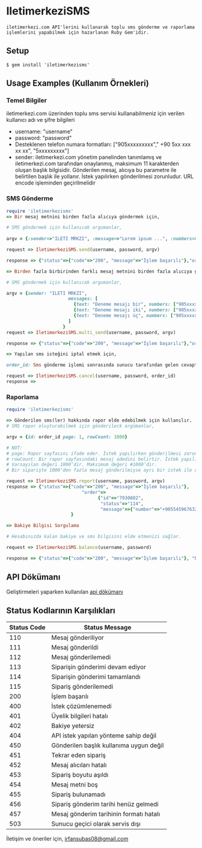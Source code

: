 # IletimerkeziSMS
	iletimerkezi.com API'lerini kullanarak toplu sms gönderme ve raporlama işlemlerini yapabilmek için hazarlanan Ruby Gem'idir.

## Setup

```
$ gem install 'iletimerkezisms'
```

## Usage Examples (Kullanım Örnekleri)

### Temel Bilgiler
iletimerkezi.com üzerinden toplu sms servisi kullanabilmeniz için verilen kullanıcı adı ve şifre bilgileri
- username: "username"
- password: "password"
- Desteklenen telefon numara formatları: ["905xxxxxxxxx"," +90 5xx xxx xx xx", "5xxxxxxxxx"]
- sender: iletimerkezi.com yönetim panelinden tanımlamış ve iletimerkezi.com tarafından onaylanmış, maksimum 11 karakterden oluşan başlık bilgisidir. Gönderilen mesaj, alıcıya bu parametre ile belirtilen başlık ile yollanır. İstek yapılırken gönderilmesi zorunludur. URL encode işleminden geçirilmelidir

### SMS Gönderme
``` ruby
require 'iletimerkezisms'
=> Bir mesaj metnini birden fazla alıcıya göndermek için,

# SMS göndermek için kullanıcak argumanlar,
 
argv = {:sender=>"ILETI MRKZI", :message=>"Lorem ipsum ...", :numbers=>["905xxxxxxxxx"," +90 5xx xxx xx xx", "5xxxxxxxxx"]}

request => IletimerkeziSMS.send(username, password, argv)

response => {"status"=>{"code"=>"200", "message"=>"İşlem başarılı"},"order"=>{"id"=>"order_id"}}

=> Birden fazla birbirinden farklı mesaj metnini birden fazla alıcıya göndermek için,

# SMS göndermek için kullanıcak argumanlar,

argv = {sender: "ILETI MRKZI",
                       messages: [
                         {text: "Deneme mesajı bir", numbers: ["905xxxxxxxxx"," +90 5xx xxx xx xx", "5xxxxxxxxx"]},
                         {text: "Deneme mesajı iki", numbers: ["905xxxxxxxxx"," +90 5xx xxx xx xx"]},
                         {text: "Deneme mesajı üç", numbers: ["905xxxxxxxxx"]}
                       ]
                     }
request => IletimerkeziSMS.multi_send(username, password, argv)

response => {"status"=>{"code"=>"200", "message"=>"İşlem başarılı"},"order"=>{"id"=>"order_id"}}

=> Yapılan sms isteğini iptal etmek için,

order_id: Sms gönderme işlemi sonrasında sunucu tarafından gelen cevaptan bulabilirsiniz.(order_id = response["order"]["id"])

request => IletimerkeziSMS.cancel(username, password, order_id)
response =>

```

### Raporlama
``` ruby
require 'iletimerkezisms'

=> Gönderilen sms(ler) hakkında rapor elde edebilmek için kullanılır.
# SMS rapor oluşturabilmek için gönderileck argümanlar,

argv = {id: order_id page: 1, rowCount: 1000}

# NOT: 
# page: Rapor sayfasını ifade eder. İstek yapılırken gönderilmesi zorunlu değildir. Varsayılan değeri 1’dir.
# rowCount: Bir rapor sayfasındaki mesaj adedini belirtir. İstek yapılırken gönderilmesi zorunlu değildir. 
# Varsayılan değeri 1000’dir. Maksimum değeri #1000’dir. 
# Bir siparişte 1000’den fazla mesaj gönderilmişse ayrı bir istek ile diğer rapor sayfaları sorgulanmalıdır.

request => IletimerkeziSMS.report(username, password, argv)
response => {"status"=>{"code"=>"200", "message"=>"İşlem başarılı"},
 							"order"=>
								  {"id"=>"7930802",
								   "status"=>"114",
								   "message"=>{"number"=>"+905545967632", "status"=>"111"}}
						}

=> Bakiye Bilgisi Sorgulama

# Hesabınızda kalan bakiye ve sms bilgisini elde etmenizi sağlar.

request => IletimerkeziSMS.balance(username, password)

response => {"status"=>{"code"=>"200", "message"=>"İşlem başarılı"}, "balance"=>{"amount"=>"0.0000", "sms"=>"4"}}

```
## API Dökümanı
Geliştirmeleri yaparken kullanılan [api dökümanı](https://docs.google.com/document/d/19mYfmnx_BAoO5tPjz2qrCE9LK9qNrafAVZTNqHmi1tQ/edit)
## Status Kodlarının Karşılıkları

Status Code  	| Status Message
------------- | -------------
110  | Mesaj gönderiliyor
111  | Mesaj gönderildi
112  | Mesaj gönderilemedi
113  | Siparişin gönderimi devam ediyor
114  | Siparişin gönderimi tamamlandı
115  | Sipariş gönderilemedi
200  | İşlem başarılı
400  | İstek çözümlenemedi
401  | Üyelik bilgileri hatalı
402  | Bakiye yetersiz
404  | API istek yapılan yönteme sahip değil
450  | Gönderilen başlık kullanıma uygun değil
451  | Tekrar eden sipariş
452  | Mesaj alıcıları hatalı
453  | Sipariş boyutu aşıldı
454  | Mesaj metni boş
455  | Sipariş bulunamadı
456  | Sipariş gönderim tarihi henüz gelmedi
457  | Mesaj gönderim tarihinin formatı hatalı
503  | Sunucu geçici olarak servis dışı

İletişim ve öneriler için, irfansubas08@gmail.com
